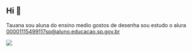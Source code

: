 ## Hi  👋
Tauana
sou aluna do ensino medio 
gostos de desenha 
sou estudo o alura
00001115499117sp@aluno.educacao.sp.gov.br


![](https://media2.giphy.com/media/WXB88TeARFVvi/200w.webp?cid=790b7611h2s0hbhb3y5409ils3fqeqznc4cw5y90q4vunb59&ep=v1_gifs_search&rid=200w.webp&ct=g)

